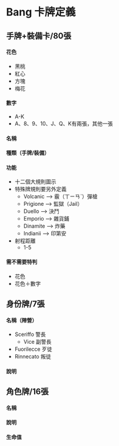 # Bang 卡牌定義

## 手牌+裝備卡/80張

#### 花色

- 黑桃
- 紅心
- 方塊
- 梅花

#### 數字

- A-K
- A、8、9、10、J、Q、K有兩張，其他一張

#### 名稱

#### 種類（手牌/裝備）

#### 功能

- 十二個大規則圖示
- 特殊牌規則要另外定義
    - Volcanic --> 霰（ㄒㄧㄢˋ）彈槍 
    - Prigione --> 監獄（Jail） 
    - Duello   --> 決鬥
    - Emporio  --> 雜貨鋪
    - Dinamite --> 炸藥
    - Indianii --> 印第安
- 射程距離
    - 1-5

#### 需不需要特判

- 花色
- 花色＋數字

## 身份牌/7張

#### 名稱（陣營）
- Sceriffo    警長
    - Vice        副警長
- Fuorilecce  歹徒
- Rinnecato   叛徒

#### 說明

## 角色牌/16張

#### 名稱

#### 說明

#### 生命值


